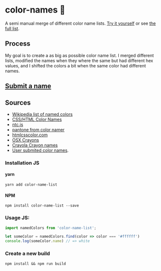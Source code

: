 # color-names 🎨
A semi manual merge of different color name lists. [Try it yourself](http://codepen.io/meodai/full/mEvZRx/) or see [the full list](https://docs.google.com/spreadsheets/d/14ny2oB7g5Tof9TmKiaaDFv25XSCRt-LlBRJhIDz_3Mo/pubhtml?gid=40578722).

## Process
My goal is to create a as big as possible color name list. I merged different lists, modified the names when they where the same but had different hex values, and I shifted the colors a bit when the same color had different names.

## [Submit a name](https://docs.google.com/forms/d/e/1FAIpQLSfbS5D6owA4dQupJJ-6qhRzuxkjX9r2AliPMg-VR2V3NpGkQg/viewform)

## Sources
- [Wikipedia list of named colors](https://en.wikipedia.org/wiki/List_of_colors:_A%E2%80%93F)
- [CSS/HTML Color Names](https://developer.mozilla.org/en/docs/Web/CSS/color_value)
- [ntc.js](http://chir.ag/projects/ntc/)
- [pantone from color namer](https://github.com/zeke/color-namer/blob/master/lib/colors/pantone.js)
- [htmlcsscolor.com](http://www.htmlcsscolor.com/color-names-rgb-values/A)
- [OSX Crayons](http://www.randomactsofsentience.com/2013/06/os-x-crayon-color-hex-table.html)
- [Crayola Crayon names](https://en.wikipedia.org/wiki/Crayola)
- [User submited color names](https://docs.google.com/forms/d/e/1FAIpQLSfbS5D6owA4dQupJJ-6qhRzuxkjX9r2AliPMg-VR2V3NpGkQg/viewform).

### Installation JS

#### yarn
```
yarn add color-name-list
```

#### NPM
```
npm install color-name-list --save
```


### Usage JS:
```javascript
import namedColors from 'color-name-list';

let someColor = namedColors.find(color => color === '#ffffff')
console.log(someColor.name) // => white

```

### Create a new build
```
npm install && npm run build
```
